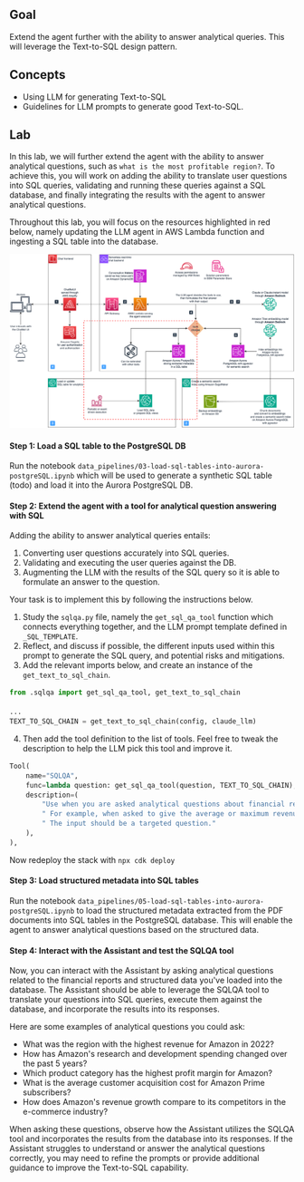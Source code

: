 ## Goal

Extend the agent further with the ability to answer analytical queries. This will leverage the Text-to-SQL design pattern.

## Concepts

* Using LLM for generating Text-to-SQL
* Guidelines for LLM prompts to generate good Text-to-SQL.

## Lab

In this lab, we will further extend the agent with the ability to answer analytical questions, such as `what is the most profitable region?`.
To achieve this, you will work on adding the ability to translate user questions into SQL queries, validating and running these queries against a SQL database,
and finally integrating the results with the agent to answer analytical questions.

Throughout this lab, you will focus on the resources highlighted in red below, namely updating the LLM agent in AWS Lambda function and ingesting a SQL table into the database.

![Agentic Assistant workshop Architecture](/assets/agentic-assistant-workshop-architecture-lab-05.png)

#### Step 1: Load a SQL table to the PostgreSQL DB

Run the notebook `data_pipelines/03-load-sql-tables-into-aurora-postgreSQL.ipynb` which will be used to generate a synthetic SQL table (todo) and load it into the Aurora PostgreSQL DB.

#### Step 2: Extend the agent with a tool for analytical question answering with SQL

Adding the ability to answer analytical queries entails:

1. Converting user questions accurately into SQL queries.
2. Validating and executing the user queries against the DB.
3. Augmenting the LLM with the results of the SQL query so it is able to formulate an answer to the question.

Your task is to implement this by following the instructions below.

1. Study the `sqlqa.py` file, namely the `get_sql_qa_tool` function which connects everything together, and the LLM prompt template defined in `_SQL_TEMPLATE`.
2. Reflect, and discuss if possible, the different inputs used within this prompt to generate the SQL query, and potential risks and mitigations.
3. Add the relevant imports below, and create an instance of the `get_text_to_sql_chain`.

```python
from .sqlqa import get_sql_qa_tool, get_text_to_sql_chain

...
TEXT_TO_SQL_CHAIN = get_text_to_sql_chain(config, claude_llm)
```

4. Then add the tool definition to the list of tools. Feel free to tweak the description to help the LLM pick this tool and improve it.

```python
Tool(
    name="SQLQA",
    func=lambda question: get_sql_qa_tool(question, TEXT_TO_SQL_CHAIN),
    description=(
        "Use when you are asked analytical questions about financial reports of companies."
        " For example, when asked to give the average or maximum revenue of a company, etc."
        " The input should be a targeted question."
    ),
),
```

Now redeploy the stack with `npx cdk deploy`

#### Step 3: Load structured metadata into SQL tables

Run the notebook `data_pipelines/05-load-sql-tables-into-aurora-postgreSQL.ipynb` to load the structured metadata extracted from the PDF documents into SQL tables in the PostgreSQL database. This will enable the agent to answer analytical questions based on the structured data.

#### Step 4: Interact with the Assistant and test the SQLQA tool

Now, you can interact with the Assistant by asking analytical questions related to the financial reports and structured data you've loaded into the database. The Assistant should be able to leverage the SQLQA tool to translate your questions into SQL queries, execute them against the database, and incorporate the results into its responses.

Here are some examples of analytical questions you could ask:

* What was the region with the highest revenue for Amazon in 2022?
* How has Amazon's research and development spending changed over the past 5 years?
* Which product category has the highest profit margin for Amazon?
* What is the average customer acquisition cost for Amazon Prime subscribers?
* How does Amazon's revenue growth compare to its competitors in the e-commerce industry?

When asking these questions, observe how the Assistant utilizes the SQLQA tool and incorporates the results from the database into its responses. If the Assistant struggles to understand or answer the analytical questions correctly, you may need to refine the prompts or provide additional guidance to improve the Text-to-SQL capability.